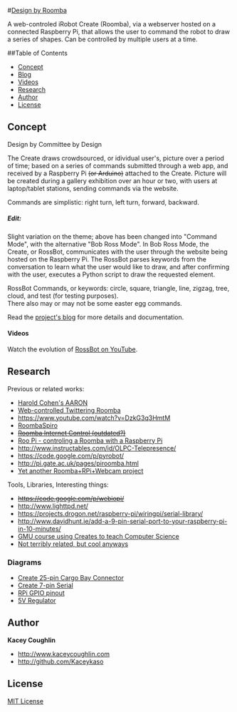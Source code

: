 #<a href="http://kaceykaso.github.io/design_by_roomba/index.html">Design by Roomba</a>

A web-controled iRobot Create (Roomba), via a webserver hosted on a connected Raspberry Pi, that allows the user to command the robot to draw a series of shapes. Can be controlled by multiple users at a time.


##Table of Contents

 - [Concept](#concept)
  - [Blog](../../wiki)
  - [Videos](#videos)
 - [Research](#research)
 - [Author](#author)
 - [License](#license)



## Concept

Design by Committee by Design

The Create draws crowdsourced, or idividual user's, picture over a period of time; based on a series of commands submitted through a web app, and received by a Raspberry Pi ~~(or Arduino)~~ attached to the Create. Picture will be created during a gallery exhibition over an hour or two, with users at laptop/tablet stations, sending commands via the website.

Commands are simplistic: right turn, left turn, forward, backward.

##### Edit:
Slight variation on the theme; above has been changed into "Command Mode", with the alternative "Bob Ross Mode". In Bob Ross Mode, the Create, or RossBot, communicates with the user through the website being hosted on the Raspberry Pi. The RossBot parses keywords from the conversation to learn what the user would like to draw, and after confirming with the user, executes a Python script to draw the requested element.

RossBot Commands, or keywords: circle, square, triangle, line, zigzag, tree, cloud, and test (for testing purposes).<br>
There also may or may not be some easter egg commands.

Read the [project's blog](../../wiki) for more details and documentation.

#### Videos
Watch the evolution of [RossBot on YouTube](https://www.youtube.com/playlist?list=PLWnhVchApyJveY8cioEd4EkjYBgywtLct).



## Research

Previous or related works:
 - [Harold Cohen's AARON](http://www.viewingspace.com/genetics_culture/pages_genetics_culture/gc_w05/cohen_h.htm)
 - <a href="http://www.instructables.com/id/Web-controlled-Twittering-Roomba/?ALLSTEPS">Web-controlled Twittering Roomba</a>
 - <https://www.youtube.com/watch?v=DzkG3q3HmtM>
 - [RoombaSpiro](http://books.google.com/books?id=cKawNJgYcj8C&pg=PA184&lpg=PA184&dq=roombaspiro&source=bl&ots=uN2p2KuQX7&sig=xoPOQ_cSYg7DlCiJ8H4xPvp0s8w&hl=en&sa=X&ei=HOxfU4uAOcKtyATF9oHgBA&ved=0CC4Q6AEwAA#v=onepage&q=roombaspiro&f=false)
 - ~~<a href="http://www.roborealm.com/tutorial/Fun_with_Roomba/slide090.php">Roomba Internet Control (outdated?)</a>~~
 - <a href="http://cfpm.org/~peter/connectingItUp.html">Roo Pi - controling a Roomba with a Raspberry Pi</a>
 - <http://www.instructables.com/id/OLPC-Telepresence/>
 - <https://code.google.com/p/pyrobot/>
 - <http://pi.gate.ac.uk/pages/piroomba.html>
 - [Yet another Roomba+RPi+Webcam project](https://github.com/mirobotclub/RoombaPi)

Tools, Libraries, Interesting things:
 - ~~<https://code.google.com/p/webiopi/>~~
 - <http://www.lighttpd.net/>
 - <https://projects.drogon.net/raspberry-pi/wiringpi/serial-library/>
 - <http://www.davidhunt.ie/add-a-9-pin-serial-port-to-your-raspberry-pi-in-10-minutes/>
 - [GMU course using Creates to teach Computer Science](http://www.cs.gmu.edu/~zduric/cs101/pmwiki.php/Main/Installation)
 - [Not terribly related, but cool anyways](http://sidigital.co/sid)
 
### Diagrams

 - [Create 25-pin Cargo Bay Connector](blog/2014/april/img/create_serial_pinout.png)
 - [Create 7-pin Serial](blog/2014/april/img/create_7-pin_pinout.png)
 - [RPi GPIO pinout](blog/2014/april/img/rpi_gpio_pin_out.png)
 - [5V Regulator](blog/2014/april/img/5v_regulator.jpg)



## Author

**Kacey Coughlin**
 - <http://www.kaceycoughlin.com>
 - <http://github.com/Kaceykaso>


## License

[MIT License](LICENSE)
